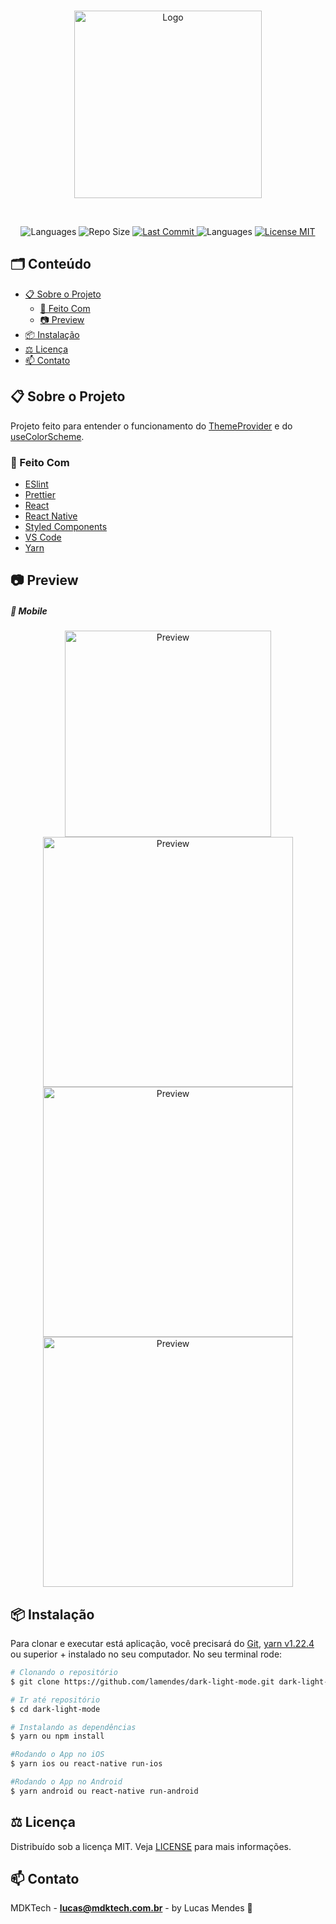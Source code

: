 <!-- PROJECT LOGO -->
<p align="center">  
  	<br />
	<a href="https://imagensbrasil.org/images/2020/06/25/Loog-MDKTechbc2780a31af2b391.png">
    	<img src="https://imagensbrasil.org/images/2020/06/25/Loog-MDKTechbc2780a31af2b391.png" alt="Logo" width="300">
  	</a>
 </p>
  	<br />
<!-- PROJECT SHIELDS -->
<p align="center"> 
   <img src="https://img.shields.io/github/languages/count/lamendes/dark-light-mode" alt="Languages">
	<img src="https://img.shields.io/github/repo-size/lamendes/dark-light-mode" alt="Repo Size"> 
  	<a href="https://github.com/lamendes/semanaomnistack11/commits/master"> 
   		<img src="https://img.shields.io/github/last-commit/lamendes/dark-light-mode" alt="Last Commit"> 
 	</a> 
 	<img src="https://img.shields.io/badge/made%20by-MDKTech-%2304D361%22" alt="Languages">
  	<a href="https://opensource.org/licenses/MIT"> 
   		<img src="https://img.shields.io/badge/License-MIT-blue.svg" alt="License MIT"> 
  	</a> 
</p>

<!-- TABLE OF CONTENTS -->

## 🗂 Conteúdo
- [📋 Sobre o Projeto](#-sobre-o-projeto)
  - [🚀 Feito Com](#-feito-com)
  - [📷 Preview](#-preview)
- [📦 Instalação](#-instalação)
- [⚖️ Licença](#%EF%B8%8F-licença)
- [📫 Contato](#-contato)

<!-- ABOUT THE PROJECT --> 

## 📋 Sobre o Projeto
Projeto feito para entender o funcionamento do [ThemeProvider](https://styled-components.com/docs/advanced) e do [useColorScheme](https://reactnative.dev/docs/usecolorscheme).

### 🚀 Feito Com

-   [ESlint][eslint]
-   [Prettier][prettier]
-   [React][react]
-   [React Native][reactnative]
-   [Styled Components][styledcomponents]
-   [VS Code][vc]
-   [Yarn][yarn]

## 📷 Preview

##### 📱 Mobile

<div class="special-class" align="center">
  <a href="https://github.com/lamendes/dark-light-mode/blob/master/assets/App.gif?raw=true"> 
    <img src="https://github.com/lamendes/dark-light-mode/blob/master/assets/App.gif?raw=true" alt="Preview" width="330"> 
  </a> 
 </div>
 
<div class="special-class" align="center">
  <a href="https://imagensbrasil.org/images/2020/06/25/App04.png"> 
    <img src="https://imagensbrasil.org/images/2020/06/25/App04.png" alt="Preview" width="400"> 
  </a> 
  <a href="https://imagensbrasil.org/images/2020/06/25/App02.png" > 
    <img src="https://imagensbrasil.org/images/2020/06/25/App02.png" alt="Preview" width="400"> 
  </a> 
   <a href="https://imagensbrasil.org/images/2020/06/25/App03.png"> 
    <img src="https://imagensbrasil.org/images/2020/06/25/App03.png" alt="Preview" width="400"> 
  </a> 
</div>

## 📦 Instalação

Para clonar e executar está aplicação, você precisará do [Git](https://git-scm.com), [yarn v1.22.4][yarn] ou superior + instalado no seu computador. No seu terminal rode:

```bash
# Clonando o repositório
$ git clone https://github.com/lamendes/dark-light-mode.git dark-light-mode

# Ir até repositório
$ cd dark-light-mode

# Instalando as dependências
$ yarn ou npm install

#Rodando o App no iOS
$ yarn ios ou react-native run-ios

#Rodando o App no Android
$ yarn android ou react-native run-android
```

<!-- LICENSE -->
## ⚖️ Licença

Distribuído sob a licença MIT. Veja [LICENSE](LICENSE) para mais informações.

<!-- CONTACT -->

## 📫 Contato

MDKTech - [**lucas@mdktech.com.br**](mailto:lucas@mdktech.com.br) - by Lucas Mendes 🚀

[styledcomponents]: https://styled-components.com/docs/basics
[yarn]: https://yarnpkg.com/
[vc]: https://code.visualstudio.com/
[vceslint]: https://marketplace.visualstudio.com/items?itemName=dbaeumer.vscode-eslint
[html]: https://www.w3schools.com/html/
[express]: https://expressjs.com/
[nodemon]: https://www.postgresql.org
[expo]: https://expo.io
[react]: https://pt-br.reactjs.org
[reactnative]: https://reactnative.dev
[npm]: https://www.npmjs.com
[insomnia]: https://insomnia.rest
[sqlite]: https://www.sqlite.org
[knexjs]: http://knexjs.org
[cors]: https://www.npmjs.com/package/cors
[prettier]: https://prettier.io
[eslint]: https://eslint.org
[celebrate]: https://github.com/arb/celebrate